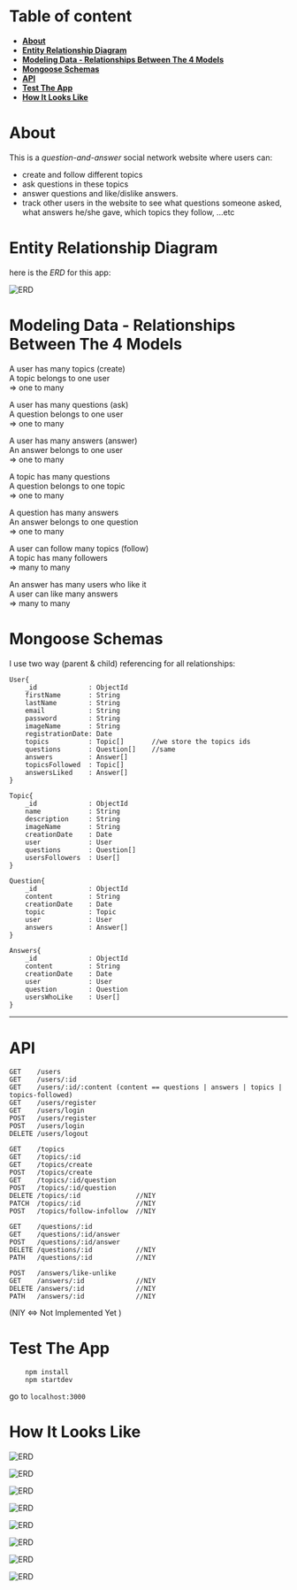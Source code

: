 # Table of content

-   **[About](#about)**
-   **[Entity Relationship Diagram](#entity-relationship-diagram)**
-   **[Modeling Data - Relationships Between The 4 Models](#modeling-data-relationships-between-the-4-models)**
-   **[Mongoose Schemas](#mongoose-schemas)**
-   **[API](#api)**
-   **[Test The App](#test-the-app)**
-   **[How It Looks Like](#how-it-looks-like)**

<a name="about"></a>

# About

This is a _question-and-answer_ social network website where users can:

-   create and follow different topics
-   ask questions in these topics
-   answer questions and like/dislike answers.
-   track other users in the website to see what questions someone asked, what answers he/she gave, which topics they follow, ...etc

<a name="entity-relationship-diagram"></a>

# Entity Relationship Diagram

here is the _ERD_ for this app:

![ERD](public/images/readme-images/entity-relationship-diagram.png)

<a name="modeling-data-relationships-between-the-4-models"></a>

# Modeling Data - Relationships Between The 4 Models

A user has many topics (create)\
A topic belongs to one user \
=> one to many

A user has many questions (ask) \
A question belongs to one user \
=> one to many

A user has many answers (answer) \
An answer belongs to one user \
=> one to many

A topic has many questions \
A question belongs to one topic \
=> one to many

A question has many answers \
An answer belongs to one question \
=> one to many

A user can follow many topics (follow) \
A topic has many followers \
=> many to many

An answer has many users who like it \
A user can like many answers \
=> many to many

<a name="mongoose-schemas"></a>

# Mongoose Schemas

I use two way (parent & child) referencing for all relationships:

```
User{
    _id             : ObjectId
    firstName       : String
    lastName        : String
    email           : String
    password        : String
    imageName       : String
    registrationDate: Date
    topics          : Topic[]       //we store the topics ids
    questions       : Question[]    //same
    answers         : Answer[]
    topicsFollowed  : Topic[]
    answersLiked    : Answer[]
}
```

```
Topic{
    _id             : ObjectId
    name            : String
    description     : String
    imageName       : String
    creationDate    : Date
    user            : User
    questions       : Question[]
    usersFollowers  : User[]
}
```

```
Question{
    _id             : ObjectId
    content         : String
    creationDate    : Date
    topic           : Topic
    user            : User
    answers         : Answer[]
}
```

```
Answers{
    _id             : ObjectId
    content         : String
    creationDate    : Date
    user            : User
    question        : Question
    usersWhoLike    : User[]
}
```

---

<a name="api"></a>

# API

```
GET    /users
GET    /users/:id
GET    /users/:id/:content (content == questions | answers | topics | topics-followed)
GET    /users/register
GET    /users/login
POST   /users/register
POST   /users/login
DELETE /users/logout
```

```
GET    /topics
GET    /topics/:id
GET    /topics/create
POST   /topics/create
GET    /topics/:id/question
POST   /topics/:id/question
DELETE /topics/:id              //NIY
PATCH  /topics/:id              //NIY
POST   /topics/follow-infollow  //NIY
```

```
GET    /questions/:id
GET    /questions/:id/answer
POST   /questions/:id/answer
DELETE /questions/:id           //NIY
PATH   /questions/:id           //NIY
```

```
POST   /answers/like-unlike
GET    /answers/:id             //NIY
DELETE /answers/:id             //NIY
PATH   /answers/:id             //NIY
```

(NIY <=> Not Implemented Yet )

<a name="test-the-app"></a>

# Test The App

```
    npm install
    npm startdev
```

go to `localhost:3000`

<a name="how-it-looks-like"></a>

# How It Looks Like

![ERD](public/images/readme-images/1.png)

![ERD](public/images/readme-images/2.png)

![ERD](public/images/readme-images/3.png)

![ERD](public/images/readme-images/4.png)

![ERD](public/images/readme-images/5.png)

![ERD](public/images/readme-images/6.png)

![ERD](public/images/readme-images/7.png)

![ERD](public/images/readme-images/8.png)
